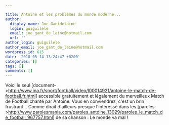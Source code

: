 ```yaml
---

title: Antoine et les problèmes du monde moderne...
author:
  display_name: Joe Gantdelaine
  login: guiguilele
  email: joe_gant_de_laine@hotmail.com
  url: ''
author_login: guiguilele
author_email: joe_gant_de_laine@hotmail.com
wordpress_id: 615
date: '2010-05-14 13:24:47 +0200'
categories: []
tags: []
comments: []
---
```

Voici le seul [document->http://www.ina.fr/sport/football/video/I00014921/antoine-le-match-de-football.fr.html] accessible gratuitement et légalement du merveilleux Match de Football chanté par Antoine. Vous en conviendrez, c'est un brin frustrant... Comme dirait d'ailleurs presque l'intéressé dans les [paroles->http://www.parolesmania.com/paroles_antoine_13029/paroles_le_match_de_football_967757.html] de sa chanson : Le monde va mal !
